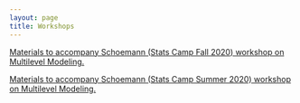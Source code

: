 ```yaml
---
layout: page
title: Workshops
---
```


[Materials to accompany Schoemann (Stats Camp Fall 2020) workshop on Multilevel Modeling.](https://github.com/schoam4/Talks/raw/master/Stats_Camp/MLM_R_Fall2020.zip)

[Materials to accompany Schoemann (Stats Camp Summer 2020) workshop on Multilevel Modeling.](https://github.com/schoam4/Talks/raw/master/Stats_Camp/MLM_Summer2020.zip)
